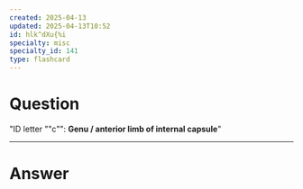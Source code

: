 ```yaml
---
created: 2025-04-13
updated: 2025-04-13T10:52
id: hlk^dXu{%i
specialty: misc
specialty_id: 141
type: flashcard
---
```


# Question
"ID letter ""c"": **Genu / anterior limb of internal capsule**"

---

# Answer
